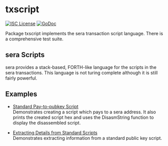 txscript
========

[![ISC License](http://img.shields.io/badge/license-ISC-blue.svg)](https://choosealicense.com/licenses/isc/)
[![GoDoc](https://godoc.org/github.com/seracoin/serad/txscript?status.png)](http://godoc.org/github.com/seracoin/serad/txscript)

Package txscript implements the sera transaction script language. There is
a comprehensive test suite.

## sera Scripts

sera provides a stack-based, FORTH-like language for the scripts in
the sera transactions. This language is not turing complete
although it is still fairly powerful. 

## Examples

* [Standard Pay-to-pubkey Script](http://godoc.org/github.com/seracoin/serad/txscript#example-PayToAddrScript)  
  Demonstrates creating a script which pays to a sera address. It also
  prints the created script hex and uses the DisasmString function to display
  the disassembled script.

* [Extracting Details from Standard Scripts](http://godoc.org/github.com/seracoin/serad/txscript#example-ExtractPkScriptAddrs)  
  Demonstrates extracting information from a standard public key script.
